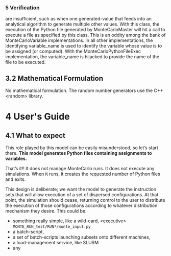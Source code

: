 ### 5 Verification

 are insufficient, such as
when one generated-value that feeds into an analytical algorithm to generate multiple other values. With this class,
the execution of the Python file generated by MonteCarloMaster will hit a call to execute a file as specified by this
class. This is an oddity among the bank of MonteCarloVariable implementations. In all other implementations,
the identifying variable_name is used to identify the variable whose value is to be assigned (or computed). With
the MonteCarloPythonFileExec implementation, the variable_name is hijacked to provide the name of the file to
be executed.

## 3.2 Mathematical Formulation

No mathematical formulation. The random number generators use the C++ \<random\> library.

# 4 User's Guide

## 4.1 What to expect

This role played by this model can be easily misunderstood, so let’s start there.
**This model generates Python files containing assignments to variables.**

That’s it!! It does not manage MonteCarlo runs. It does not execute any simulations. When it runs, it creates the requested
number of Python files and exits.

This design is deliberate; we want the model to generate the instruction sets that will allow execution of a set of dispersed
configurations. At that point, the simulation should cease, returning control to the user to distribute the execution of those
configurations according to whatever distribution mechanism they desire. This could be:

* something really simple, like a wild-card, \<executive\> `MONTE_RUN_test/RUN*/monte_input.py`
* a batch-script,
* a set of batch-scripts launching subsets onto different machines,
* a load-management service, like SLURM
* any
